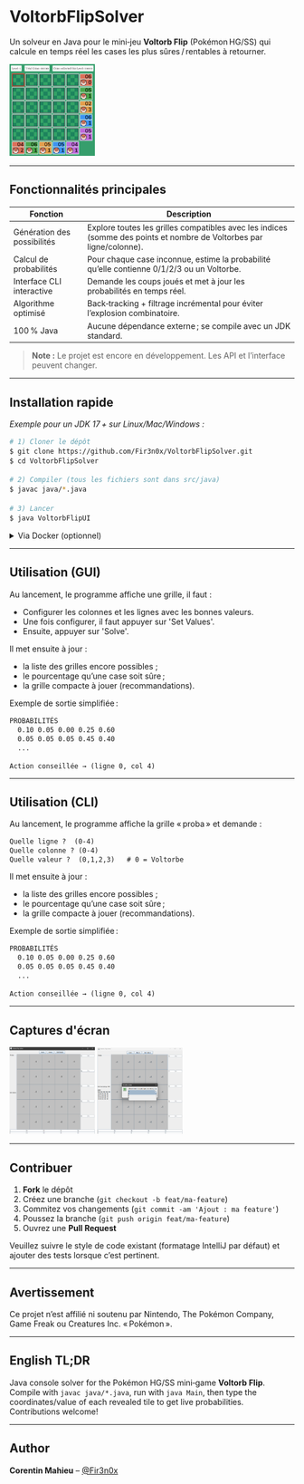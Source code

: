 # VoltorbFlipSolver

Un solveur en Java pour le mini‑jeu **Voltorb Flip** (Pokémon HG/SS) qui calcule en temps réel les cases les plus sûres / rentables à retourner.

<p float="left">
  <img src="img/voltorb_game.png" alt="Game" width="30%" />
</p>

---

## Fonctionnalités principales

| Fonction                     | Description                                                                                                          |
| ---------------------------- | -------------------------------------------------------------------------------------------------------------------- |
| Génération des possibilités  | Explore toutes les grilles compatibles avec les indices (somme des points et nombre de Voltorbes par ligne/colonne). |
| Calcul de probabilités       | Pour chaque case inconnue, estime la probabilité qu’elle contienne 0/1/2/3 ou un Voltorbe.                           |
| Interface CLI interactive    | Demande les coups joués et met à jour les probabilités en temps réel.                                                |
| Algorithme optimisé          | Back‑tracking + filtrage incrémental pour éviter l’explosion combinatoire.                                           |
| 100 % Java                   | Aucune dépendance externe ; se compile avec un JDK standard.                                                         |

> **Note :** Le projet est encore en développement. Les API et l’interface peuvent changer.

---

## Installation rapide

*Exemple pour un JDK 17 + sur Linux/Mac/Windows :*

```bash
# 1) Cloner le dépôt
$ git clone https://github.com/Fir3n0x/VoltorbFlipSolver.git
$ cd VoltorbFlipSolver

# 2) Compiler (tous les fichiers sont dans src/java)
$ javac java/*.java

# 3) Lancer
$ java VoltorbFlipUI
```

<details>
<summary> Via Docker (optionnel)</summary>

```bash
# Construction de l’image
$ docker build -t voltorb-solver .

# Lancement interactif
$ docker run -it voltorb-solver
```

</details>

---

## Utilisation (GUI)

Au lancement, le programme affiche une grille, il faut :
* Configurer les colonnes et les lignes avec les bonnes valeurs.
* Une fois configurer, il faut appuyer sur 'Set Values'.
* Ensuite, appuyer sur 'Solve'.

Il met ensuite à jour :

* la liste des grilles encore possibles ;
* le pourcentage qu’une case soit sûre ;
* la grille compacte à jouer (recommandations).

Exemple de sortie simplifiée :

```
PROBABILITÉS
  0.10 0.05 0.00 0.25 0.60
  0.05 0.05 0.05 0.45 0.40
  ...

Action conseillée → (ligne 0, col 4)
```


---

## Utilisation (CLI)

Au lancement, le programme affiche la grille « proba » et demande :

```
Quelle ligne ?  (0‑4)
Quelle colonne ? (0‑4)
Quelle valeur ?  (0,1,2,3)   # 0 = Voltorbe
```

Il met ensuite à jour :

* la liste des grilles encore possibles ;
* le pourcentage qu’une case soit sûre ;
* la grille compacte à jouer (recommandations).

Exemple de sortie simplifiée :

```
PROBABILITÉS
  0.10 0.05 0.00 0.25 0.60
  0.05 0.05 0.05 0.45 0.40
  ...

Action conseillée → (ligne 0, col 4)
```

---

## Captures d'écran

<p float="left">
  <img src="img/solver_init.png" alt="Init" width="30%" />
  <img src="img/solver_in_progress.png" alt="In Game"   width="30%" />
</p>

---

## Contribuer

1. **Fork** le dépôt
2. Créez une branche (`git checkout -b feat/ma‑feature`)
3. Commitez vos changements (`git commit -am 'Ajout : ma feature'`)
4. Poussez la branche (`git push origin feat/ma‑feature`)
5. Ouvrez une **Pull Request**

Veuillez suivre le style de code existant (formatage IntelliJ par défaut) et ajouter des tests lorsque c’est pertinent.

---

## Avertissement

Ce projet n’est affilié ni soutenu par Nintendo, The Pokémon Company, Game Freak ou Creatures Inc. « Pokémon ».

---

## English TL;DR

Java console solver for the Pokémon HG/SS mini‑game **Voltorb Flip**. Compile with `javac java/*.java`, run with `java Main`, then type the coordinates/value of each revealed tile to get live probabilities. Contributions welcome!

---

## Author

**Corentin Mahieu** – [@Fir3n0x](https://github.com/Fir3n0x)
